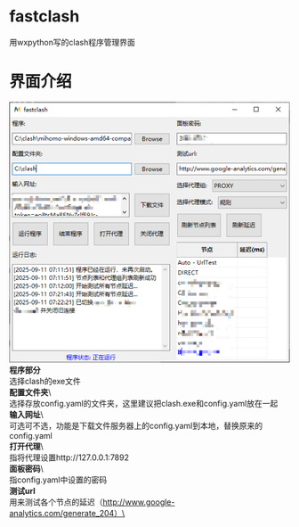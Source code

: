 # fastclash

用wxpython写的clash程序管理界面

# 界面介绍

![image](https://github.com/hansid/fastclash/blob/main/Snipaste_2025-09-11_07-39-59.png)\
**程序部分**\
选择clash的exe文件\
**配置文件夹**\  
选择存放config.yaml的文件夹，这里建议把clash.exe和config.yaml放在一起\
**输入网址**\  
可选可不选，功能是下载文件服务器上的config.yaml到本地，替换原来的config.yaml\
**打开代理**\  
指将代理设置http://127.0.0.1:7892\
**面板密码**\  
指config.yaml中设置的密码\
**测试url**\
用来测试各个节点的延迟（http://www.google-analytics.com/generate_204）\
